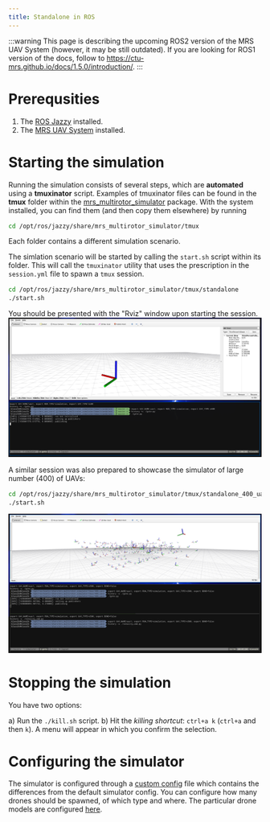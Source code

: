 ```yaml
---
title: Standalone in ROS
---
```


:::warning
This page is describing the upcoming ROS2 version of the MRS UAV System (however, it may be still outdated). If you are looking for ROS1 version of the docs, follow to https://ctu-mrs.github.io/docs/1.5.0/introduction/.
:::

# Prerequsities

1. The [ROS Jazzy](https://docs.ros.org/en/jazzy/Installation/Ubuntu-Install-Debs.html) installed.
2. The [MRS UAV System](https://github.com/ctu-mrs/mrs_uav_system/tree/ros2) installed.

# Starting the simulation

Running the simulation consists of several steps, which are **automated** using a **tmuxinator** script.
Examples of tmuxinator files can be found in the **tmux** folder within the [mrs_multirotor_simulator](https://github.com/ctu-mrs/mrs_multirotor_simulator/tree/ros2) package.
With the system installed, you can find them (and then copy them elsewhere) by running
```bash
cd /opt/ros/jazzy/share/mrs_multirotor_simulator/tmux
```
Each folder contains a different simulation scenario.

The simlation scenario will be started by calling the `start.sh` script within its folder.
This will call the `tmuxinator` utility that uses the prescription in the `session.yml` file to spawn a `tmux` session.
```bash
cd /opt/ros/jazzy/share/mrs_multirotor_simulator/tmux/standalone
./start.sh
```

You should be presented with the "Rviz" window upon starting the session.
![](fig/mrs_standalone_windows.png)

A similar session was also prepared to showcase the simulator of large number (400) of UAVs:

```bash
cd /opt/ros/jazzy/share/mrs_multirotor_simulator/tmux/standalone_400_uavs
./start.sh
```

![](fig/mrs_standalone_400_windows.png)

# Stopping the simulation

You have two options:

a) Run the `./kill.sh` script.
b) Hit the _killing shortcut_: `ctrl+a k` (`ctrl+a` and then `k`). A menu will appear in which you confirm the selection.

# Configuring the simulator

The simulator is configured through a [custom config](https://github.com/ctu-mrs/mrs_multirotor_simulator/blob/ros2/tmux/mrs_one_drone/config/custom_config.yaml) file which contains the differences from the default simulator config.
You can configure how many drones should be spawned, of which type and where.
The particular drone models are configured [here](https://github.com/ctu-mrs/mrs_multirotor_simulator/tree/ros2/config/uavs).
